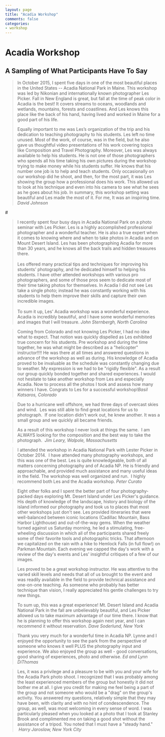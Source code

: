 ```yaml
---
layout: page
title: "Acadia Workshop"
comments: false
categories:
- workshop
---
```


# Acadia Workshop

## A Sampling of What Participants Have To Say

> <p>In October 2015, I spent five days in one of the most beautiful places in the United States -- Acadia National Park in Maine. This workshop was led by Nikonian and internationally known photographer Les Picker. Fall in New England is great, but fall at the time of peak color in Acadia is the best! It covers streams to oceans, woodlands and wetlands, mountains, forests and coastlines. And Les knows this place like the back of his hand, having lived and worked in Maine for a good part of his life.</p><p>Equally important to me was Les’s organization of the trip and his dedication to teaching photography to his students. Les left no time unused. Most of the work, of course, was in the field, but he also gave us thoughtful video presentations of his work covering topics like Composition and Travel Photography. Moreover, Les was always available to help his students. He is not one of those photographers who spends all his time taking his own pictures during the workshop trying to make money while his students suffer. He knows that his number one job is to help and teach students. Only occasionally on our workshop did he shoot, and then, for the most part, it was Les showing the group how a professional does his work. This allowed us to look at his technique and even into his camera to see what he sees as he goes about his job. In summary, this workshop setting was beautiful and Les made the most of it. For me, It was an inspiring time. <cite>David Johnson</cite></p>

#<span></span>

> I recently spent four busy days in Acadia National Park on a photo seminar with Les Picker. Les is a highly accomplished professional photographer and a wonderful teacher. He is also a true expert when it comes to knowing where and when to take photos in Acadia and on Mount Desert Island. Les has been photographing Acadia for more than 30 years, and he knows all the back trails and hidden treasures there.<br><br>Les offered many practical tips and techniques for improving his students' photography, and he dedicated himself to helping his students. I have other attended workshops with various pro photographers, and some of those pros seem to dedicate most of their time taking photos for themselves. In Acadia I did not see Les take a single photo; instead he was constantly working with his students to help them improve their skills and capture their own incredible images.<br><br>To sum it up, Les' Acadia workshop was a wonderful experience. Acadia is incredibly beautiful, and I have some wonderful memories and images that I will treasure. <cite>John Sternbergh, North Carolina </cite>

<p></p>

> Coming from Colorado and not knowing Les Picker, I had no idea what to expect. That notion was quickly dispelled as Les exhibited true concern for his students. Pre workshop and during the time together, he was what might be described as a "helicopter" instructor!!!!  He was there at all times and answered questions in advance of the workshop as well as during. His knowledge of Acadia proved to be invaluable as the schedule was constantly changing due to weather. My expression is we had to be "rigidly flexible". As a result our group quickly bonded together and shared experiences.  I would not hesitate to take another workshop from Les and especially Acadia.  Now to process all the photos I took and assess how many winners I have. Congrats to Les for a successful workshop!<cite>Basil Katsaros, Colorado</cite>

<p></p>

> <p>Due to a hurricane well offshore, we had three days of overcast skies and wind.  Les was still able to find great locations for us to photograph.  If one location didn't work out, he knew another. It was a small group and we quickly all became friends.</p><p>As a result of this workshop I never look at things the same.  I am ALWAYS looking for the composition and the best way to take the photograph.  <cite>Jim Leary, Walpole, Massachusetts</cite></p>

<p></p>

> I attended the workshop in Acadia National Park with Lester Picker in October 2014.  I have attended many photography workshops, and this was one of the best. Les is quite knowledgeable, both of all matters concerning photography and of Acadia NP. He is friendly and approachable, and provided much assistance and many useful ideas in the field. The workshop was well organized and run.  I highly recommend both Les and the Acadia workshop. <cite>Peter Curato</cite>

<p></p>

> <p>Eight other folks and I spent the better part of four photography-packed days exploring Mt. Desert Island under Les Picker's guidance. His depth of knowledge of the landscape, history and biology of the island informed our photography and took us to places that most other workshops just don't see. Les provided itineraries that were well-balanced between iconic locations (Cadillac Mountain, Bass Harbor Lighthouse) and out-of-the-way gems. When the weather turned against us Saturday morning, he led a stimulating, free-wheeling discussion in which all of the participants shared freely some of their favorite tools and photographic tricks. That afternoon we capitalized on the rain with a hike to Hemlock Falls (in full flow!) on Parkman Mountain. Each evening we capped the day's work with a review of the day's events and Les' insightful critiques of a few of our images.</p><p>Les proved to be a great workshop instructor. He was attentive to the varied skill levels and needs that all of us brought to the event and was readily available in the field to provide technical assistance and one-on-one teaching. As someone who probably has better technique than vision, I really appreciated his gentle challenges to try new things.</p><p>To sum up, this was a great experience! Mt. Desert Island and Acadia National Park in the fall are unbelievably beautiful, and Les Picker allowed us to take maximum advantage of our time there. I know that he is planning to offer this workshop again next year, and I can recommend it without reservation. <cite>Dave Soderlund, New York</cite></p>

<p></p>

>Thank you very much for a wonderful time in Acadia NP. Lynne and I enjoyed the opportunity to see the park from the perspective of someone who knows it well PLUS the photography input and experience. We also enjoyed the group as well - good conversations, good sharing of experiences, photo and otherwise. <cite>Ed and Lynn DiThomas</cite>

<p></p>

> Les, it was a privilege and a pleasure to be with you and your wife for the Acadia Park photo shoot. I recognized that I was probably among the least experienced members of the group but honestly it did not bother me at all. I give you credit for making me feel being a part of the group and not someone who would be a "drag" on the group's activity. You answered my questions, relatively simple that they may have been, with clarity and with no hint of condescendence. The group, as well, was most welcoming in every sense of word. I was particularly pleased when you looked at a photo that I took at Stanley Brook and complimented me on taking a good shot without the assistance of a tripod. You noted that I must have a "steady hand."  <cite>Harry Jaroslaw, New York City</cite>

